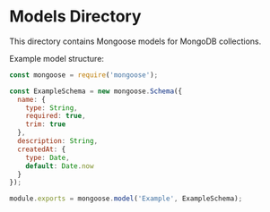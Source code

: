 
# Models Directory

This directory contains Mongoose models for MongoDB collections.

Example model structure:
```javascript
const mongoose = require('mongoose');

const ExampleSchema = new mongoose.Schema({
  name: {
    type: String,
    required: true,
    trim: true
  },
  description: String,
  createdAt: {
    type: Date,
    default: Date.now
  }
});

module.exports = mongoose.model('Example', ExampleSchema);
```
